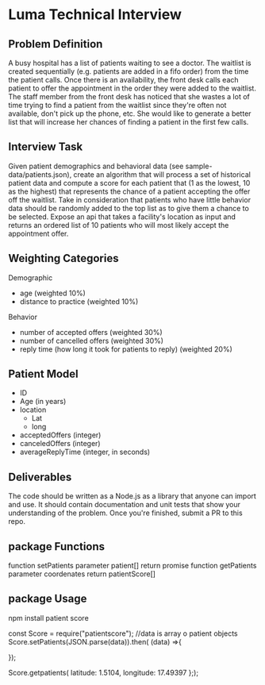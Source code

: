 # Luma Technical Interview

## Problem Definition

A busy hospital has a list of patients waiting to see a doctor. The waitlist is created sequentially (e.g. patients are added in a fifo order) from the time the patient calls.  Once there is an availability, the front desk calls each patient to offer the appointment in the order they were added to the waitlist. The staff member from the front desk has noticed that she wastes a lot of time trying to find a patient from the waitlist since they&#39;re often not available, don&#39;t pick up the phone, etc.  She would like to generate a better list that will increase her chances of finding a patient in the first few calls.

## Interview Task

Given patient demographics and behavioral data (see sample-data/patients.json), create an algorithm that will process a set of historical patient data and compute a score for each patient that (1 as the lowest, 10 as the highest) that represents the chance of a patient accepting the offer off the waitlist. Take in consideration that patients who have little behavior data should be randomly added to the top list as to give them a chance to be selected. Expose an api that takes a facility's location as input and returns an ordered list of 10 patients who will most likely accept the appointment offer.

## Weighting Categories

Demographic

- age  (weighted 10%)
- distance to practice (weighted 10%)

Behavior

- number of accepted offers (weighted 30%)
- number of cancelled offers (weighted 30%)
- reply time (how long it took for patients to reply) (weighted 20%)

## Patient Model

- ID
- Age (in years)
- location
  - Lat
  - long
- acceptedOffers (integer)
- canceledOffers (integer)
- averageReplyTime (integer, in seconds)

## Deliverables

The code should be written as a Node.js as a library that anyone can import and use. It should contain documentation and unit tests that show your understanding of the problem. Once you&#39;re finished, submit a PR to this repo.
## package Functions
function setPatients  parameter patient[]   return promise
function getPatients  parameter coordenates return patientScore[]

## package Usage
npm install patient score


const Score = require("patientscore");
//data is array o patient objects
Score.setPatients(JSON.parse(data)).then( (data) =>{
   

});

 Score.getpatients( latitude: 1.5104, longitude: 17.49397 };);


